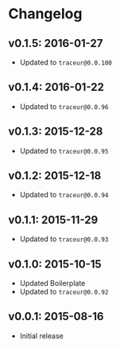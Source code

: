 # Changelog

## v0.1.5: 2016-01-27

- Updated to `traceur@0.0.100`

## v0.1.4: 2016-01-22

- Updated to `traceur@0.0.96`

## v0.1.3: 2015-12-28

- Updated to `traceur@0.0.95`

## v0.1.2: 2015-12-18

- Updated to `traceur@0.0.94`

## v0.1.1: 2015-11-29

- Updated to `traceur@0.0.93`

## v0.1.0: 2015-10-15

- Updated Boilerplate
- Updated to `traceur@0.0.92`

## v0.0.1: 2015-08-16

- Initial release
